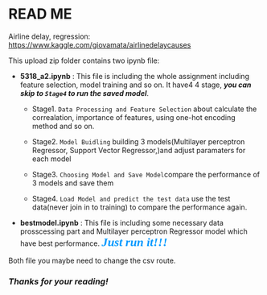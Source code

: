 # READ ME
Airline delay, regression: https://www.kaggle.com/giovamata/airlinedelaycauses

This upload zip folder contains two ipynb file:

* __5318_a2.ipynb__ : This file is including the whole assignment including feature selection, model training and so on. It have4 4 stage, ***you can skip to `Stage4` to run the saved model***.
	
	- Stage1. `Data Processing and Feature Selection` about calculate the correalation, importance of features, using one-hot encoding method and so on.
				
	- Stage2. `Model Buidling` building 3 models(Multilayer perceptron Regressor, Support Vector Regressor,)and adjust paramaters for each model 
	- Stage3. `Choosing Model and Save Model`compare the performance of 3 models and save them 
	- Stage4. `Load Model and predict the test data` use the test data(never join in to training) to compare the performance again.
	
* __bestmodel.ipynb__ : This file is including some necessary data prosscessing part and Multilayer perceptron Regressor model which have best performance.  <font color=#0099ff size=5 face="黑体">***Just run it!!!*** </font>

Both file you maybe need to change the csv route.
### ***Thanks for your reading!***
